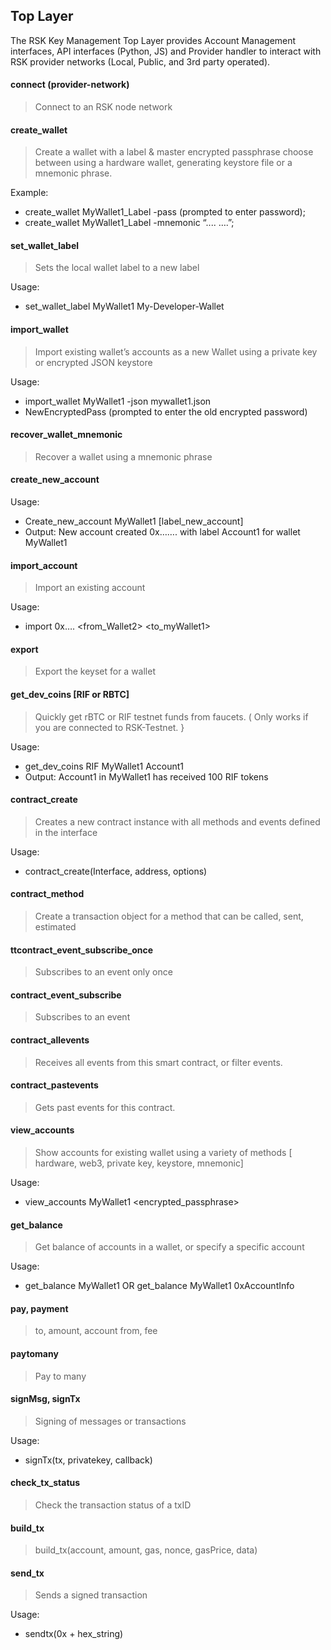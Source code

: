 ## Top Layer
The RSK Key Management Top Layer provides Account Management interfaces, API interfaces (Python, JS) and Provider handler to interact with RSK provider networks (Local, Public, and 3rd party operated).


#### **connect (provider-network)** 
> Connect to an RSK node network

#### **create_wallet**
>Create a wallet with a label & master encrypted passphrase choose between using a hardware wallet, generating keystore file or a mnemonic phrase.

Example:
* create_wallet MyWallet1_Label -pass (prompted to enter password);
* create_wallet MyWallet1_Label -mnemonic “.... ….”;

#### **set_wallet_label**

>Sets the local wallet label to a new label

Usage: 
* set_wallet_label MyWallet1 My-Developer-Wallet

#### **import_wallet**
>Import existing wallet’s accounts as a new Wallet using a private key or encrypted JSON keystore

Usage: 
* import_wallet MyWallet1 -json mywallet1.json 
* NewEncryptedPass (prompted to enter the old encrypted password) 

#### **recover_wallet_mnemonic**
>Recover a wallet using a mnemonic phrase

#### **create_new_account**
Usage:
* Create_new_account MyWallet1 [label_new_account]
* Output: New account created 0x……. with label Account1 for wallet MyWallet1

#### **import_account**
>Import an existing account

Usage: 
* import 0x…. <from_Wallet2> <to_myWallet1>
#### **export** 
>Export the keyset for a wallet

#### **get_dev_coins [RIF or RBTC]**
>Quickly get rBTC or RIF testnet funds from faucets. 
( Only works if you are connected to RSK-Testnet. }

Usage: 
* get_dev_coins RIF MyWallet1 Account1
* Output: Account1 in MyWallet1 has received 100 RIF tokens 


#### **contract_create**
>Creates a new contract instance with all methods and events defined in the interface 

Usage: 
* contract_create(Interface, address, options)

#### **contract_method**
>Create a transaction object for a method that can be called, sent, estimated

#### **ttcontract_event_subscribe_once**
>Subscribes to an event only once

#### **contract_event_subscribe**
>Subscribes to an event

#### **contract_allevents**
>Receives all events from this smart contract, or filter events.

#### **contract_pastevents**
>Gets past events for this contract.

#### **view_accounts**
>Show accounts for existing wallet using a variety of methods [ hardware, web3, private key, keystore, mnemonic]

Usage:
* view_accounts MyWallet1 <encrypted_passphrase>
#### **get_balance**
>Get balance of accounts in a wallet, or specify a specific account

Usage: 
* get_balance MyWallet1  OR   get_balance MyWallet1 0xAccountInfo

#### **pay, payment**
>to, amount, account from, fee

#### **paytomany**
>Pay to many

#### **signMsg, signTx**
>Signing of messages or transactions

Usage: 
* signTx(tx, privatekey, callback)

#### **check_tx_status**
>Check the transaction status of a txID

#### **build_tx**
>build_tx(account, amount, gas, nonce, gasPrice, data)
#### **send_tx**
>Sends a signed transaction

Usage: 
* sendtx(0x + hex_string)
